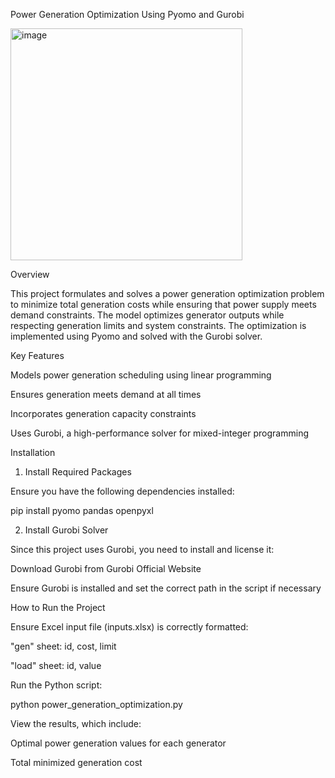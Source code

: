 Power Generation Optimization Using Pyomo and Gurobi

<img width="371" alt="image" src="https://github.com/user-attachments/assets/e908549f-c36d-4d28-9363-0b9a8041aed6" />


Overview

This project formulates and solves a power generation optimization problem to minimize total generation costs while ensuring that power supply meets demand constraints. The model optimizes generator outputs while respecting generation limits and system constraints. The optimization is implemented using Pyomo and solved with the Gurobi solver.

Key Features

Models power generation scheduling using linear programming

Ensures generation meets demand at all times

Incorporates generation capacity constraints

Uses Gurobi, a high-performance solver for mixed-integer programming

Installation

1. Install Required Packages

Ensure you have the following dependencies installed:

pip install pyomo pandas openpyxl

2. Install Gurobi Solver

Since this project uses Gurobi, you need to install and license it:

Download Gurobi from Gurobi Official Website

Ensure Gurobi is installed and set the correct path in the script if necessary

How to Run the Project

Ensure Excel input file (inputs.xlsx) is correctly formatted:

"gen" sheet: id, cost, limit

"load" sheet: id, value

Run the Python script:

python power_generation_optimization.py

View the results, which include:

Optimal power generation values for each generator

Total minimized generation cost
